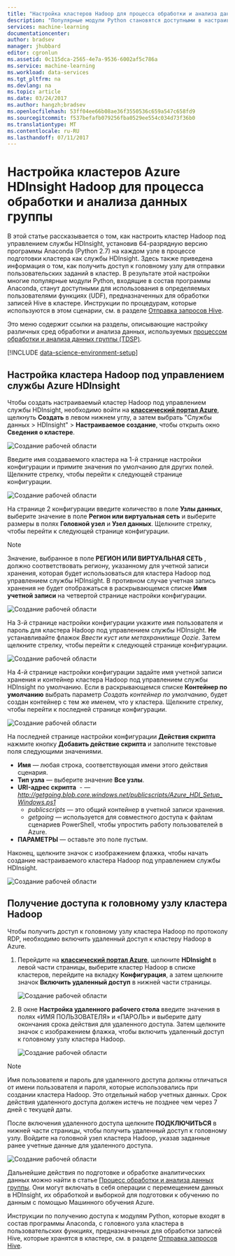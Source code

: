 ```yaml
---
title: "Настройка кластеров Hadoop для процесса обработки и анализа данных группы | Документация Майкрософт"
description: "Популярные модули Python становятся доступными в настраиваемых кластерах Azure HDInsight Hadoop."
services: machine-learning
documentationcenter: 
author: bradsev
manager: jhubbard
editor: cgronlun
ms.assetid: 0c115dca-2565-4e7a-9536-6002af5c786a
ms.service: machine-learning
ms.workload: data-services
ms.tgt_pltfrm: na
ms.devlang: na
ms.topic: article
ms.date: 03/24/2017
ms.author: hangzh;bradsev
ms.openlocfilehash: 53ff04ee66b08ae36f3550536c659a547c658fd9
ms.sourcegitcommit: f537befafb079256fba0529ee554c034d73f36b0
ms.translationtype: MT
ms.contentlocale: ru-RU
ms.lasthandoff: 07/11/2017
---
```

# <a name="customize-azure-hdinsight-hadoop-clusters-for-the-team-data-science-process"></a>Настройка кластеров Azure HDInsight Hadoop для процесса обработки и анализа данных группы
В этой статье рассказывается о том, как настроить кластер Hadoop под управлением службы HDInsight, установив 64-разрядную версию программы Anaconda (Python 2.7) на каждом узле в процессе подготовки кластера как службы HDInsight. Здесь также приведена информация о том, как получить доступ к головному узлу для отправки пользовательских заданий в кластер. В результате этой настройки многие популярные модули Python, входящие в состав программы Anaconda, станут доступными для использования в определяемых пользователями функциях (UDF), предназначенных для обработки записей Hive в кластере. Инструкции по процедурам, которые используются в этом сценарии, см. в разделе [Отправка запросов Hive](machine-learning-data-science-move-hive-tables.md#submit).

Это меню содержит ссылки на разделы, описывающие настройку различных сред обработки и анализа данных, используемых [процессом обработки и анализа данных группы (TDSP)](data-science-process-overview.md).

[!INCLUDE [data-science-environment-setup](../../includes/cap-setup-environments.md)]

## <a name="customize"></a>Настройка кластера Hadoop под управлением службы Azure HDInsight
Чтобы создать настраиваемый кластер Hadoop под управлением службы HDInsight, необходимо войти на [**классический портал Azure**](https://manage.windowsazure.com/), щелкнуть **Создать** в левом нижнем углу, а затем выбрать "Службы данных > HDInsight" > **Настраиваемое создание**, чтобы открыть окно **Сведения о кластере**. 

![Создание рабочей области](./media/machine-learning-data-science-customize-hadoop-cluster/customize-cluster-img1.png)

Введите имя создаваемого кластера на 1-й странице настройки конфигурации и примите значения по умолчанию для других полей. Щелкните стрелку, чтобы перейти к следующей странице конфигурации. 

![Создание рабочей области](./media/machine-learning-data-science-customize-hadoop-cluster/customize-cluster-img1.png)

На странице 2 конфигурации введите количество в поле **Узлы данных**, выберите значение в поле **Регион или виртуальная сеть** и выберите размеры в полях **Головной узел** и **Узел данных**. Щелкните стрелку, чтобы перейти к следующей странице конфигурации.

> [!NOTE]
> Значение, выбранное в поле **РЕГИОН ИЛИ ВИРТУАЛЬНАЯ СЕТЬ** , должно соответствовать региону, указанному для учетной записи хранения, которая будет использоваться для кластера Hadoop под управлением службы HDInsight. В противном случае учетная запись хранения не будет отображаться в раскрывающемся списке **Имя учетной записи** на четвертой странице настройки конфигурации.
> 
> 

![Создание рабочей области](./media/machine-learning-data-science-customize-hadoop-cluster/customize-cluster-img3.png)

На 3-й странице настройки конфигурации укажите имя пользователя и пароль для кластера Hadoop под управлением службы HDInsight. **Не** устанавливайте флажок *Ввести куст или метахранилище Oozie*. Затем щелкните стрелку, чтобы перейти к следующей странице конфигурации. 

![Создание рабочей области](./media/machine-learning-data-science-customize-hadoop-cluster/customize-cluster-img4.png)

На 4-й странице настройки конфигурации задайте имя учетной записи хранения и контейнер кластера Hadoop под управлением службы HDInsight по умолчанию. Если в раскрывающемся списке **Контейнер по умолчанию** выбрать параметр *Создать контейнер по умолчанию*, будет создан контейнер с тем же именем, что у кластера. Щелкните стрелку, чтобы перейти к последней странице конфигурации.

![Создание рабочей области](./media/machine-learning-data-science-customize-hadoop-cluster/customize-cluster-img5.png)

На последней странице настройки конфигурации **Действия скрипта** нажмите кнопку **Добавить действие скрипта** и заполните текстовые поля следующими значениями.

* **Имя** — любая строка, соответствующая имени этого действия сценария.
* **Тип узла** — выберите значение **Все узлы**.
* **URI-адрес скрипта**  - —*http://getgoing.blob.core.windows.net/publicscripts/Azure_HDI_Setup_Windows.ps1* 
  * *publicscripts* — это общий контейнер в учетной записи хранения. 
  * *getgoing* — используется для совместного доступа к файлам сценариев PowerShell, чтобы упростить работу пользователей в Azure.
* **ПАРАМЕТРЫ** — оставьте это поле пустым.

Наконец, щелкните значок с изображением флажка, чтобы начать создание настраиваемого кластера Hadoop под управлением службы HDInsight. 

![Создание рабочей области](./media/machine-learning-data-science-customize-hadoop-cluster/script-actions.png)

## <a name="headnode"></a> Получение доступа к головному узлу кластера Hadoop
Чтобы получить доступ к головному узлу кластера Hadoop по протоколу RDP, необходимо включить удаленный доступ к кластеру Hadoop в Azure. 

1. Перейдите на [**классический портал Azure**](https://manage.windowsazure.com/), щелкните **HDInsight** в левой части страницы, выберите кластер Hadoop в списке кластеров, перейдите на вкладку **Конфигурация**, а затем щелкните значок **Включить удаленный доступ** в нижней части страницы.
   
    ![Создание рабочей области](./media/machine-learning-data-science-customize-hadoop-cluster/enable-remote-access-1.png)
2. В окне **Настройка удаленного рабочего стола** введите значения в полях «ИМЯ ПОЛЬЗОВАТЕЛЯ» и «ПАРОЛЬ» и выберите дату окончания срока действия для удаленного доступа. Затем щелкните значок с изображением флажка, чтобы включить удаленный доступ к головному узлу кластера Hadoop.
   
    ![Создание рабочей области](./media/machine-learning-data-science-customize-hadoop-cluster/enable-remote-access-2.png)

> [!NOTE]
> Имя пользователя и пароль для удаленного доступа должны отличаться от имени пользователя и пароля, которые использовались при создании кластера Hadoop. Это отдельный набор учетных данных. Срок действия удаленного доступа должен истечь не позднее чем через 7 дней с текущей даты.
> 
> 

После включения удаленного доступа щелкните **ПОДКЛЮЧИТЬСЯ** в нижней части страницы, чтобы получить удаленный доступ к головному узлу. Войдите на головной узел кластера Hadoop, указав заданные ранее учетные данные для удаленного доступа.

![Создание рабочей области](./media/machine-learning-data-science-customize-hadoop-cluster/enable-remote-access-3.png)

Дальнейшие действия по подготовке и обработке аналитических данных можно найти в статье [Процесс обработки и анализа данных группы](https://azure.microsoft.com/documentation/learning-paths/cortana-analytics-process/). Они могут включать в себя операции с перемещением данных в HDInsight, их обработкой и выборкой для подготовки к обучению по данным с помощью Машинного обучения Azure.

Инструкции по получению доступа к модулям Python, которые входят в состав программы Anaconda, с головного узла кластера в пользовательских функциях, предназначенных для обработки записей Hive, которые хранятся в кластере, см. в разделе [Отправка запросов Hive](machine-learning-data-science-move-hive-tables.md#submit).

